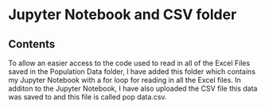 # Jupyter Notebook and CSV folder

## Contents 
To allow an easier access to the code used to read in all of the Excel Files saved in the Population Data folder, I have added this folder which contains my Jupyter Notebook with a for loop for reading in all the Excel files. In additon to the Jupyter Notebook, I have also uploaded the CSV file this data was saved to and this file is called pop data.csv.
